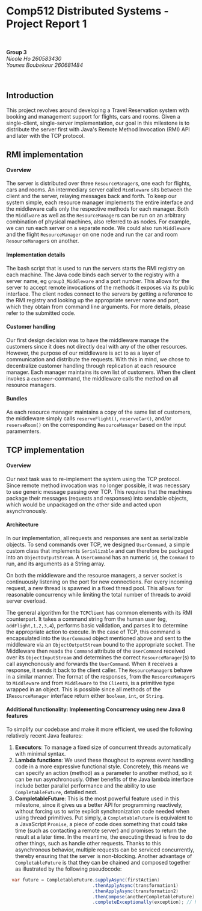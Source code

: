 # Comp512 Distributed Systems - Project Report 1

&nbsp;<br>

**Group 3** <br>
_Nicole Ho 260583430_ <br>
_Younes Boubekeur 260681484_ <br>

&nbsp;<br>

## Introduction
This project revolves around developing a Travel Reservation system with booking and management support for flights, cars and rooms. Given a single-client, single-server implementation, our goal in this milestone is to distribute the server first with Java's Remote Method Invocation (RMI) API and later with the TCP protocol.

## RMI implementation
#### Overview
The server is distributed over three `ResourceManager`s, one each for flights, cars and rooms. An intermediary server called `Middleware` sits between the client and the server, relaying messages back and forth. To keep our system simple, each resource manager implements the entire interface and the middleware calls only the respective methods for each manager. Both the `Middlware` as well as the `ResourceManager`s can be run on an arbitrary combination of physical machines, also referred to as nodes. For example, we can run each server on a separate node. We could also run `Middleware` and the flight `ResourceManager` on one node and run the car and room `ResourceManager`s on another.

#### Implementation details
The bash script that is used to run the servers starts the RMI registry on each machine. The Java code binds each server to the registry with a server name, eg `group3_Middleware` and a port number. This allows for the server to accept remote invocations of the methods it exposes via its public interface. The client nodes connect to the servers by getting a reference to the RMI registry and looking up the appropriate server name and port, which they obtain from command line arguments. For more details, please refer to the submitted code.

#### Customer handling
Our first design decision was to have the middleware manage the customers since it does not directly deal with any of the other resources. However, the purpose of our middleware is act to as a layer of communication and distribute the requests. With this in mind, we chose to decentralize customer handling through replication at each resource manager. Each manager maintains its own list of customers. When the client invokes a `customer`-command, the middleware calls the method on all resource managers.

#### Bundles
As each resource manager maintains a copy of the same list of customers, the middleware simply calls `reserveFlight()`, `reserveCar()`, and/or `reserveRoom()` on the corresponding `ResourceManager` based on the input paramemters.

## TCP implementation
#### Overview
Our next task was to re-implement the system using the TCP protocol. Since remote method invocation was no longer possible, it was necessary to use generic message passing over TCP. This requires that the machines package their messages (requests and responses) into sendable objects, which would be unpackaged on the other side and acted upon asynchronously. 

#### Architecture

In our implementation,  all requests and responses are sent as serializable objects. To send commands over TCP, we designed `UserCommand`, a simple custom class that implements `Serializable` and can therefore be packaged into an `ObjectOutputStream`. A `UserCommand` has an numeric `id`, the `Command` to run, and its arguments as a String array.

On both the middleware and the resource managers, a server socket is continuously listening on the port for new connections. For every incoming request, a new thread is spawned in a fixed thread pool. This allows for reasonable concurrency while limiting the total number of threads to avoid server overload.

The general algorithm for the `TCPClient` has common elements with its RMI counterpart. It takes a command string from the human user (eg, `addFlight,1,2,3,4`), performs basic validation, and parses it to determine the appropriate action to execute. In the case of TCP, this command is encapsulated into the `UserCommand` object mentioned above and sent to the middleware via an `ObjectOutputStream` bound to the appropriate socket. The Middleware then reads the `Command` attribute of the `UserCommand` received over its `ObjectInputStream` and determines the correct `ResourceManager`(s) to call asynchonously and forwards the `UserCommand`. When it receives a response, it sends it back to the client caller. The `ResourceManager`s behave in a similar manner. The format of the responses, from the `ResourceManager`s to `Middleware` and from `Middleware` to the `Client`s, is a primitive type wrapped in an object. This is possible since all methods of the `IResourceManager` interface return either `boolean`, `int`, or `String`. 


#### Additional functionality: Implementing Concurrency using new Java 8 features

To simplify our codebase and make it more efficient, we used the following relatively recent Java features:
1. **Executors**: To manage a fixed size of concurrent threads automatically with minimal syntax.
2. **Lambda functions**: We used these thoughout to express event handling code in a more expressive functional style. Concretely, this means we can specify an action (method) as a parameter to another method, so it can be run asynchronously. Other benefits of the Java lambda interface include better parallel performance and the ability to use `CompletableFuture`, detailed next.
3. **CompletableFuture**: This is the most powerful feature used in this milestone, since it gives us a better API for programming reactively, without forcing us to write explicit synchronization code needed when using thread primitives. Put simply, a `CompletableFuture` is equivalent to a JavaScript `Promise`, a piece of code does something that could take time (such as contacting a remote server) and promises to return the result at a later time. In the meantime, the executing thread is free to do other things, such as handle other requests. Thanks to this asynchronous behavior, multiple requests can be serviced concurrently, thereby ensuring that the server is non-blocking. Another advantage of `CompletableFuture` is that they can be chained and composed together as illustrated by the following pseudocode:

```java
  var future = CompletableFuture.supplyAsync(firstAction)
                                .thenApplyAsync(transformation1)
                                .thenApplyAsync(transformation2)
                                .thenCompose(anotherCompletableFuture)
                                .completeExceptionally(exception); // handle errors
```




